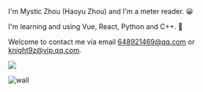 I'm Mystic Zhou (Haoyu Zhou) and I'm a meter reader. 😀

I'm learning and using Vue, React, Python and C++. 👋

Welcome to contact me via email 648921469@qq.com or knight9z@vip.qq.com.

<img src="https://github-stats.liuli.lol/api?username=zhouhaoyiu&theme=vue&show_icons=true&include_all_commits=true&count_private=true" align="center">

![wall](https://ssr-contributions-svg.vercel.app/_/zhouhaoyiu?chart=3dbar&weeks=40&theme=random&format=png&quality=0.5)
